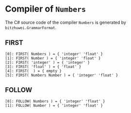 # Compiler of `Numbers`

The C# source code of the compiler `Numbers` is generated by `bitzhuwei.GrammarFormat`.

## FIRST

```
[0]: FIRST( Numbers ) = { 'integer' 'float' }
[1]: FIRST( Number ) = { 'integer' 'float' }
[2]: FIRST( 'integer' ) = { 'integer' }
[3]: FIRST( 'float' ) = { 'float' }
[4]: FIRST(  ) = { empty }
[5]: FIRST( Numbers Number ) = { 'integer' 'float' }

```

## FOLLOW

```
[0]: FOLLOW( Numbers ) = { 'integer' 'float' }
[1]: FOLLOW( Number ) = { 'integer' 'float' }

```

